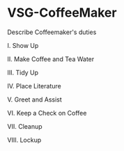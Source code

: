 # VSG-CoffeeMaker
Describe Coffeemaker's duties

I.		Show Up

II.		Make Coffee and Tea Water	 

III. 	Tidy Up

IV.		Place Literature 

V.		Greet and Assist 

VI. 	Keep a Check on Coffee 

VII.	Cleanup

VIII.	Lockup
